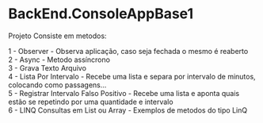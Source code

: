 # BackEnd.ConsoleAppBase1

Projeto Consiste em metodos:

 1 - Observer - Observa aplicação, caso seja fechada o mesmo é reaberto</br>
 2 - Async - Metodo assíncrono</br>
 3 - Grava Texto Arquivo</br>
 4 - Lista Por Intervalo - Recebe uma lista e separa por intervalo de minutos, colocando como passagens...</br>
 5 - Registrar Intervalo Falso Positivo - Recebe uma lista e aponta quais estão se repetindo por uma quantidade e intervalo</br>
 6 - LINQ Consultas em List ou Array - Exemplos de metodos do tipo LinQ</br>

